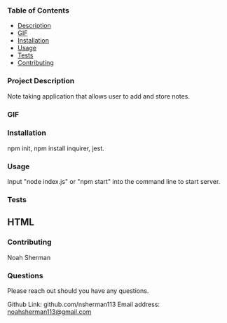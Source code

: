 ### Table of Contents 
  - [Description](#description)
  - [GIF](#GIF)
  - [Installation](#installation)
  - [Usage](#usage)
  - [Tests](#tests)
  - [Contributing](#contributing)
  
  
  ### Project Description

  Note taking application that allows user to add and store notes.

  ### GIF
 <!-- insert video of project functionality -->

  ### Installation 
  npm init, npm install inquirer, jest.

  ### Usage
 Input "node index.js" or "npm start" into the command line to start server. 

  ### Tests  
<!-- insert tests here -->

## HTML 
<!-- insert HTML snippets here -->


### Contributing

 Noah Sherman  
 
  ### Questions 
 Please reach out should you have any questions.  

  Github Link: github.com/nsherman113
  Email address: noahsherman113@gmail.com